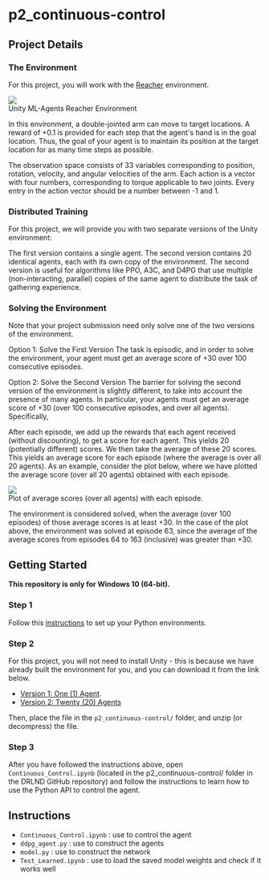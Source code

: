 # p2_continuous-control

## Project Details

### The Environment
For this project, you will work with the [Reacher](https://github.com/Unity-Technologies/ml-agents/blob/master/docs/Learning-Environment-Examples.md#reacher) environment.

![](https://video.udacity-data.com/topher/2018/June/5b1ea778_reacher/reacher.gif)  
Unity ML-Agents Reacher Environment

In this environment, a double-jointed arm can move to target locations. A reward of +0.1 is provided for each step that the agent's hand is in the goal location. Thus, the goal of your agent is to maintain its position at the target location for as many time steps as possible.

The observation space consists of 33 variables corresponding to position, rotation, velocity, and angular velocities of the arm. Each action is a vector with four numbers, corresponding to torque applicable to two joints. Every entry in the action vector should be a number between -1 and 1.

### Distributed Training
For this project, we will provide you with two separate versions of the Unity environment:

The first version contains a single agent.
The second version contains 20 identical agents, each with its own copy of the environment.
The second version is useful for algorithms like PPO, A3C, and D4PG that use multiple (non-interacting, parallel) copies of the same agent to distribute the task of gathering experience.

### Solving the Environment
Note that your project submission need only solve one of the two versions of the environment.

Option 1: Solve the First Version
The task is episodic, and in order to solve the environment, your agent must get an average score of +30 over 100 consecutive episodes.

Option 2: Solve the Second Version
The barrier for solving the second version of the environment is slightly different, to take into account the presence of many agents. In particular, your agents must get an average score of +30 (over 100 consecutive episodes, and over all agents). Specifically,

After each episode, we add up the rewards that each agent received (without discounting), to get a score for each agent. This yields 20 (potentially different) scores. We then take the average of these 20 scores.
This yields an average score for each episode (where the average is over all 20 agents).
As an example, consider the plot below, where we have plotted the average score (over all 20 agents) obtained with each episode.

![](https://video.udacity-data.com/topher/2018/July/5b48f845_unknown/unknown.png)  
Plot of average scores (over all agents) with each episode.

The environment is considered solved, when the average (over 100 episodes) of those average scores is at least +30. In the case of the plot above, the environment was solved at episode 63, since the average of the average scores from episodes 64 to 163 (inclusive) was greater than +30.


## Getting Started

**This repository is only for Windows 10 (64-bit).**

### Step 1
Follow this [instructions](https://github.com/udacity/deep-reinforcement-learning#dependencies) to set up your Python environments.


### Step 2

For this project, you will not need to install Unity - this is because we have already built the environment for you, and you can download it from the link below.
- [Version 1: One (1) Agent](https://s3-us-west-1.amazonaws.com/udacity-drlnd/P2/Reacher/one_agent/Reacher_Windows_x86_64.zip).
- [Version 2: Twenty (20) Agents](https://s3-us-west-1.amazonaws.com/udacity-drlnd/P2/Reacher/Reacher_Windows_x86_64.zip)

Then, place the file in the `p2_continuous-control/` folder, and unzip (or decompress) the file.


### Step 3
After you have followed the instructions above, open `Continuous_Control.ipynb` (located in the p2_continuous-control/ folder in the DRLND GitHub repository) and follow the instructions to learn how to use the Python API to control the agent.


## Instructions

- `Continuous_Control.ipynb` : use to control the agent
- `ddpg_agent.py` : use to construct the agents
- `model.py` : use to construct the network
- `Test_Learned.ipynb` : use to load the saved model weights and check if it works well
